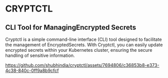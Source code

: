 # CRYPTCTL
## CLI Tool for ManagingEncrypted Secrets

Cryptctl is a simple command-line interface (CLI) tool designed to facilitate 
the management of EncryptedSecrets. 
With Cryptctl, you can easily update encrypted secrets within your Kubernetes cluster, ensuring the secure handling of sensitive information.


https://github.com/shubhindia/cryptctl/assets/7694806/c36853b8-e373-4c38-840c-0ff9a8b9cfcf


